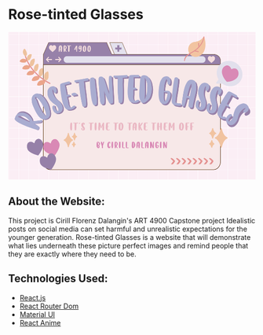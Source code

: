 # Rose-tinted Glasses

<img src="/src/assets/readmeimg.png" alt="Read Me image" style="height: 300px; width:auto;"/>

## About the Website:
This project is Cirill Florenz Dalangin's ART 4900 Capstone project Idealistic posts on social media can set harmful and unrealistic expectations for the younger generation. Rose-tinted Glasses is a website that will demonstrate what lies underneath these picture perfect images and remind people that they are exactly where they need to be.

## Technologies Used:
- [React.js](https://reactjs.org/)
- [React Router Dom](https://www.npmjs.com/package/react-router-dom)
- [Material UI](https://mui.com/)
- [React Anime](https://www.npmjs.com/package/react-anime)